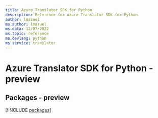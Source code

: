 ```yaml
---
title: Azure Translator SDK for Python
description: Reference for Azure Translator SDK for Python
author: lmazuel
ms.author: lmazuel
ms.data: 12/07/2022
ms.topic: reference
ms.devlang: python
ms.service: translator
---
```

# Azure Translator SDK for Python - preview
## Packages - preview
[!INCLUDE [packages](translator-index.md)]